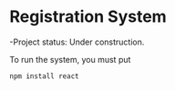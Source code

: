 <h1>Registration System </h1>

-Project status: Under construction.

To run the system, you must put

```npm install react ```
